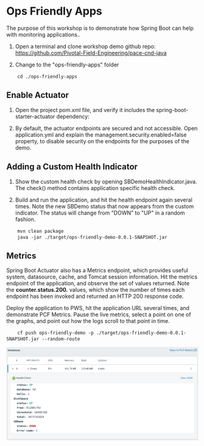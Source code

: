 Ops Friendly Apps
========================================

The purpose of this workshop is to demonstrate how Spring Boot can help with monitoring applications..

1. Open a terminal and clone workshop demo github repo: <https://github.com/Pivotal-Field-Engineering/pace-cnd-java>

1. Change to the "ops-friendly-apps" folder

```
    cd ./ops-friendly-apps
```

## Enable Actuator

1. Open the project pom.xml file, and verify it includes the spring-boot-starter-actuator dependency:

1. By default, the actuator endpoints are secured and not accessible. Open application.yml and explain the management.security.enabled=false property,
 to disable security on the endpoints for the purposes of the demo. 
 
## Adding a Custom Health Indicator
 
1. Show the custom health check by opening SBDemoHealthIndicator.java. 
The check() method contains application specific health check.

1. Build and run the application, and hit the health endpoint again several times. 
Note the new SBDemo status that now appears from the custom indicator. The status
will change from "DOWN" to "UP" in a random fashion. 

```
    mvn clean package
    java -jar ./target/ops-friendly-demo-0.0.1-SNAPSHOT.jar
```

## Metrics

Spring Boot Actuator also has a Metrics endpoint, which provides useful system, 
datasource, cache, and Tomcat session information. Hit the metrics endpoint of the 
application, and observe the set of values returned. 
Note the **counter.status.200.<endpoint>** values, which show the number of times each 
endpoint has been invoked and returned an HTTP 200 response code.

Deploy the application to PWS, hit the application URL several times, 
and demonstrate PCF Metrics. Pause the live metrics, select a point on one of the 
graphs, and point out how the logs scroll to that point in time.

```
    cf push ops-friendly-demo -p ./target/ops-friendly-demo-0.0.1-SNAPSHOT.jar --random-route
```

![Apps Manager Metrics](metrics.png)

